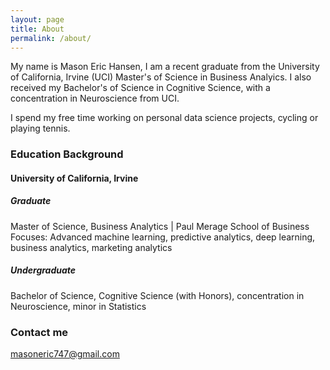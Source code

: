 ```yaml
---
layout: page
title: About
permalink: /about/
---
```


My name is Mason Eric Hansen, I am a recent graduate from the University of California, Irvine (UCI) Master's of Science in Business Analyics. I also received my Bachelor's of Science in Cognitive Science, with a concentration in Neuroscience from UCI. 

I spend my free time working on personal data science projects, cycling or playing tennis.

### Education Background

#### University of California, Irvine
##### Graduate
Master of Science, Business Analytics | Paul Merage School of Business
Focuses: Advanced machine learning, predictive analytics, deep learning, business analytics, marketing analytics

##### Undergraduate
Bachelor of Science, Cognitive Science (with Honors), concentration in Neuroscience, minor in Statistics


### Contact me

[masoneric747@gmail.com](mailto:masoneric747@gmail.com)
